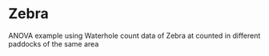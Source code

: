# Zebra
ANOVA example using Waterhole count data of Zebra at counted in different paddocks of the same area
